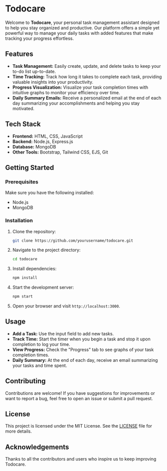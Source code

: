 # Todocare

Welcome to **Todocare**, your personal task management assistant designed to help you stay organized and productive. Our platform offers a simple yet powerful way to manage your daily tasks with added features that make tracking your progress effortless.

## Features

- **Task Management:** Easily create, update, and delete tasks to keep your to-do list up-to-date.
- **Time Tracking:** Track how long it takes to complete each task, providing valuable insights into your productivity.
- **Progress Visualization:** Visualize your task completion times with intuitive graphs to monitor your efficiency over time.
- **Daily Summary Emails:** Receive a personalized email at the end of each day summarizing your accomplishments and helping you stay motivated.

## Tech Stack

- **Frontend:** HTML, CSS, JavaScript
- **Backend:** Node.js, Express.js
- **Database:** MongoDB
- **Other Tools:** Bootstrap, Tailwind CSS, EJS, Git

## Getting Started

### Prerequisites

Make sure you have the following installed:

- Node.js
- MongoDB

### Installation

1. Clone the repository:
    ```bash
    git clone https://github.com/yourusername/todocare.git
    ```
2. Navigate to the project directory:
    ```bash
    cd todocare
    ```
3. Install dependencies:
    ```bash
    npm install
    ```
4. Start the development server:
    ```bash
    npm start
    ```
5. Open your browser and visit `http://localhost:3000`.

## Usage

- **Add a Task:** Use the input field to add new tasks.
- **Track Time:** Start the timer when you begin a task and stop it upon completion to log your time.
- **View Progress:** Check the "Progress" tab to see graphs of your task completion times.
- **Daily Summary:** At the end of each day, receive an email summarizing your tasks and time spent.

## Contributing

Contributions are welcome! If you have suggestions for improvements or want to report a bug, feel free to open an issue or submit a pull request.

## License

This project is licensed under the MIT License. See the [LICENSE](LICENSE) file for more details.

## Acknowledgements

Thanks to all the contributors and users who inspire us to keep improving Todocare.

